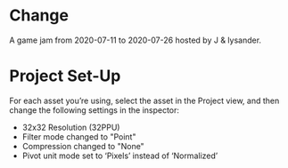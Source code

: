 # Change
 A game jam from 2020-07-11 to 2020-07-26 hosted by J & lysander.

# Project Set-Up
 For each asset you’re using, select the asset in the Project view, and then change the following settings in the inspector:

  - 32x32 Resolution (32PPU)
  - Filter mode changed to "Point"
  - Compression changed to "None"
  - Pivot unit mode set to ‘Pixels’ instead of ‘Normalized’

